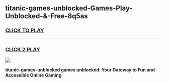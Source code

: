 
## titanic-games-unblocked-Games-Play-Unblocked-&-Free-8q5as
<h3>
<a href="https://premium76.site?title=titanic-games-unblocked&ref=24A">CLICK TO PLAY</a></h3>
<hr>

<h3>
<a href="https://premium76.site?title=titanic-games-unblocked&ref=24A">CLICK 2 PLAY</a>
  
</h3>

<a href="https://premium76.site?title=titanic-games-unblocked&ref=24A"><img src="https://clearcache.store/games.png"></a>


**titanic-games-unblocked games unblocked: Your Gateway to Fun and Accessible Online Gaming**
